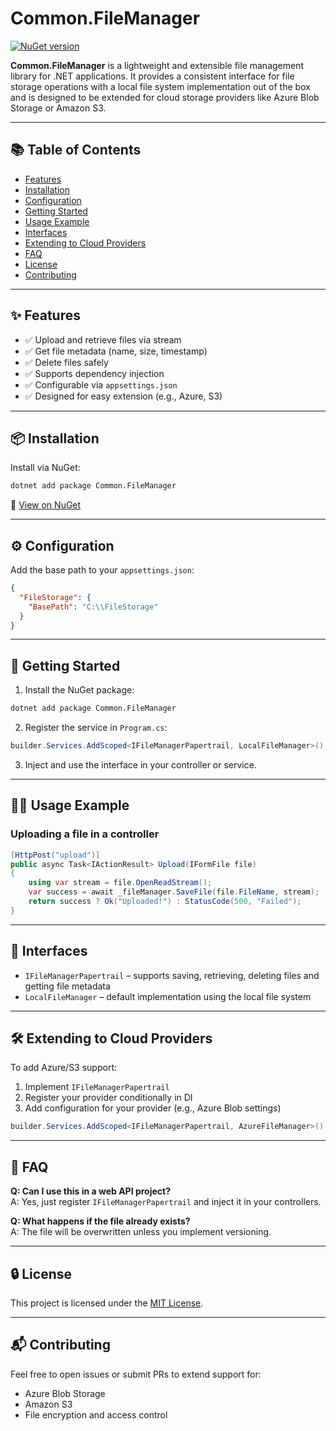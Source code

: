 # Common.FileManager

[![NuGet version](https://img.shields.io/nuget/v/Common.FileManager.svg?style=flat-square)](https://www.nuget.org/packages/Common.FileManager)

**Common.FileManager** is a lightweight and extensible file management library for .NET applications. It provides a consistent interface for file storage operations with a local file system implementation out of the box and is designed to be extended for cloud storage providers like Azure Blob Storage or Amazon S3.

---

## 📚 Table of Contents

- [Features](#-features)
- [Installation](#-installation)
- [Configuration](#-configuration)
- [Getting Started](#-getting-started)
- [Usage Example](#-usage-example)
- [Interfaces](#-interfaces)
- [Extending to Cloud Providers](#-extending-to-cloud-providers)
- [FAQ](#-faq)
- [License](#-license)
- [Contributing](#-contributing)

---

## ✨ Features

- ✅ Upload and retrieve files via stream
- ✅ Get file metadata (name, size, timestamp)
- ✅ Delete files safely
- ✅ Supports dependency injection
- ✅ Configurable via `appsettings.json`
- ✅ Designed for easy extension (e.g., Azure, S3)

---

## 📦 Installation

Install via NuGet:

```bash
dotnet add package Common.FileManager
```

🔗 [View on NuGet](https://www.nuget.org/packages/Common.FileManager)

---

## ⚙️ Configuration

Add the base path to your `appsettings.json`:

```json
{
  "FileStorage": {
    "BasePath": "C:\\FileStorage"
  }
}
```

---

## 🚀 Getting Started

1. Install the NuGet package:

```bash
dotnet add package Common.FileManager
```

2. Register the service in `Program.cs`:

```csharp
builder.Services.AddScoped<IFileManagerPapertrail, LocalFileManager>();
```

3. Inject and use the interface in your controller or service.

---

## 🧑‍💻 Usage Example

### Uploading a file in a controller

```csharp
[HttpPost("upload")]
public async Task<IActionResult> Upload(IFormFile file)
{
    using var stream = file.OpenReadStream();
    var success = await _fileManager.SaveFile(file.FileName, stream);
    return success ? Ok("Uploaded!") : StatusCode(500, "Failed");
}
```

---

## 📁 Interfaces

- `IFileManagerPapertrail` – supports saving, retrieving, deleting files and getting file metadata
- `LocalFileManager` – default implementation using the local file system

---

## 🛠️ Extending to Cloud Providers

To add Azure/S3 support:

1. Implement `IFileManagerPapertrail`
2. Register your provider conditionally in DI
3. Add configuration for your provider (e.g., Azure Blob settings)

```csharp
builder.Services.AddScoped<IFileManagerPapertrail, AzureFileManager>();
```

---

## 💬 FAQ

**Q: Can I use this in a web API project?**  
A: Yes, just register `IFileManagerPapertrail` and inject it in your controllers.

**Q: What happens if the file already exists?**  
A: The file will be overwritten unless you implement versioning.

---

## 🔒 License

This project is licensed under the [MIT License](LICENSE).

---

## 📬 Contributing

Feel free to open issues or submit PRs to extend support for:
- Azure Blob Storage
- Amazon S3
- File encryption and access control
